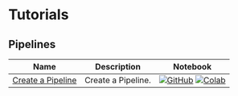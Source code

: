 # Tutorials

## Pipelines
| Name | Description | Notebook |
| --- | --- | --- |
| [Create a Pipeline](pipelines/create_a_pipeline/chapter.md) | Create a Pipeline. | [![GitHub](https://badgen.net/badge/icon/github?icon=github&label)](https://github.com/dataloop-ai/dtlpy-documentation/blob/main/tutorials/pipelines/create_a_pipeline/chapter.ipynb) [![Colab](https://colab.research.google.com/assets/colab-badge.svg)](https://colab.research.google.com/github/dataloop-ai/dtlpy-documentation/blob/main/tutorials/pipelines/create_a_pipeline/chapter.ipynb) |